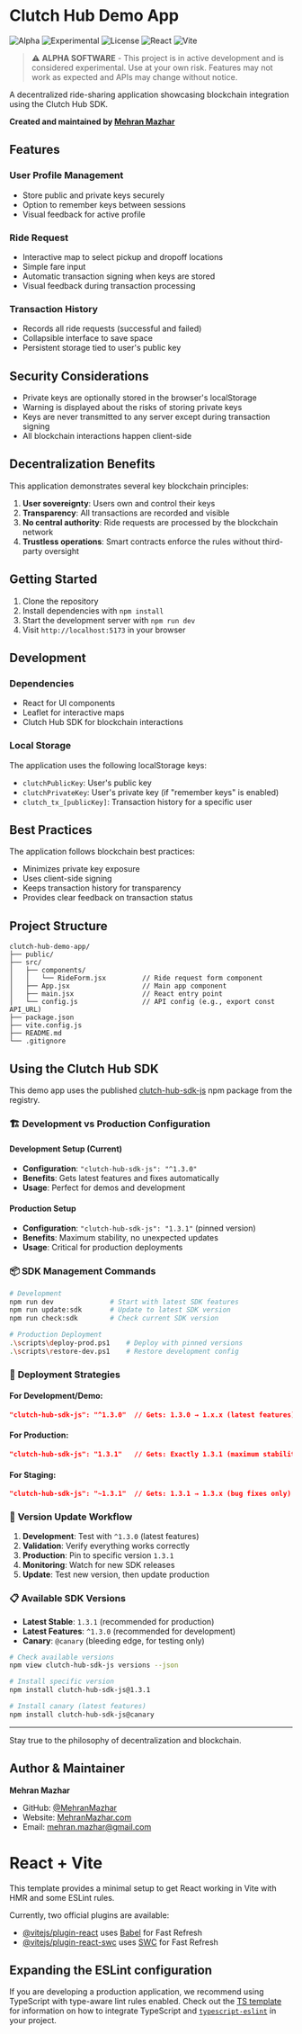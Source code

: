 # Clutch Hub Demo App

![Alpha](https://img.shields.io/badge/status-alpha-orange.svg)
![Experimental](https://img.shields.io/badge/stage-experimental-red.svg)
![License](https://img.shields.io/badge/license-MIT-blue.svg)
![React](https://img.shields.io/badge/React-20232A?style=flat&logo=react&logoColor=61DAFB)
![Vite](https://img.shields.io/badge/Vite-646CFF?style=flat&logo=vite&logoColor=white)

> ⚠️ **ALPHA SOFTWARE** - This project is in active development and is considered experimental. Use at your own risk. Features may not work as expected and APIs may change without notice.

A decentralized ride-sharing application showcasing blockchain integration using the Clutch Hub SDK.

**Created and maintained by [Mehran Mazhar](https://github.com/MehranMazhar)**

## Features

### User Profile Management
- Store public and private keys securely
- Option to remember keys between sessions
- Visual feedback for active profile

### Ride Request
- Interactive map to select pickup and dropoff locations
- Simple fare input
- Automatic transaction signing when keys are stored
- Visual feedback during transaction processing

### Transaction History
- Records all ride requests (successful and failed)
- Collapsible interface to save space
- Persistent storage tied to user's public key

## Security Considerations

- Private keys are optionally stored in the browser's localStorage
- Warning is displayed about the risks of storing private keys
- Keys are never transmitted to any server except during transaction signing
- All blockchain interactions happen client-side

## Decentralization Benefits

This application demonstrates several key blockchain principles:

1. **User sovereignty**: Users own and control their keys
2. **Transparency**: All transactions are recorded and visible
3. **No central authority**: Ride requests are processed by the blockchain network
4. **Trustless operations**: Smart contracts enforce the rules without third-party oversight

## Getting Started

1. Clone the repository
2. Install dependencies with `npm install`
3. Start the development server with `npm run dev`
4. Visit `http://localhost:5173` in your browser

## Development

### Dependencies
- React for UI components
- Leaflet for interactive maps
- Clutch Hub SDK for blockchain interactions

### Local Storage
The application uses the following localStorage keys:
- `clutchPublicKey`: User's public key
- `clutchPrivateKey`: User's private key (if "remember keys" is enabled)
- `clutch_tx_[publicKey]`: Transaction history for a specific user

## Best Practices

The application follows blockchain best practices:
- Minimizes private key exposure
- Uses client-side signing
- Keeps transaction history for transparency
- Provides clear feedback on transaction status

## Project Structure

```
clutch-hub-demo-app/
├── public/
├── src/
│   ├── components/
│   │   └── RideForm.jsx         // Ride request form component
│   ├── App.jsx                  // Main app component
│   ├── main.jsx                 // React entry point
│   └── config.js                // API config (e.g., export const API_URL)
├── package.json
├── vite.config.js
├── README.md
└── .gitignore
```

## Using the Clutch Hub SDK

This demo app uses the published [clutch-hub-sdk-js](https://www.npmjs.com/package/clutch-hub-sdk-js) npm package from the registry.

### 🏗️ **Development vs Production Configuration**

#### **Development Setup (Current)**
- **Configuration**: `"clutch-hub-sdk-js": "^1.3.0"`
- **Benefits**: Gets latest features and fixes automatically
- **Usage**: Perfect for demos and development

#### **Production Setup**
- **Configuration**: `"clutch-hub-sdk-js": "1.3.1"` (pinned version)
- **Benefits**: Maximum stability, no unexpected updates
- **Usage**: Critical for production deployments

### 📦 **SDK Management Commands**

```bash
# Development
npm run dev              # Start with latest SDK features
npm run update:sdk       # Update to latest SDK version
npm run check:sdk        # Check current SDK version

# Production Deployment
.\scripts\deploy-prod.ps1    # Deploy with pinned versions
.\scripts\restore-dev.ps1    # Restore development config
```

### 🚀 **Deployment Strategies**

#### **For Development/Demo:**
```json
"clutch-hub-sdk-js": "^1.3.0"  // Gets: 1.3.0 → 1.x.x (latest features)
```

#### **For Production:**
```json
"clutch-hub-sdk-js": "1.3.1"   // Gets: Exactly 1.3.1 (maximum stability)
```

#### **For Staging:**
```json
"clutch-hub-sdk-js": "~1.3.1"  // Gets: 1.3.1 → 1.3.x (bug fixes only)
```

### 🔄 **Version Update Workflow**

1. **Development**: Test with `^1.3.0` (latest features)
2. **Validation**: Verify everything works correctly
3. **Production**: Pin to specific version `1.3.1`
4. **Monitoring**: Watch for new SDK releases
5. **Update**: Test new version, then update production

### 📋 **Available SDK Versions**

- **Latest Stable**: `1.3.1` (recommended for production)
- **Latest Features**: `^1.3.0` (recommended for development)
- **Canary**: `@canary` (bleeding edge, for testing only)

```bash
# Check available versions
npm view clutch-hub-sdk-js versions --json

# Install specific version
npm install clutch-hub-sdk-js@1.3.1

# Install canary (latest features)
npm install clutch-hub-sdk-js@canary
```

---

Stay true to the philosophy of decentralization and blockchain.

## Author & Maintainer

**Mehran Mazhar**
- GitHub: [@MehranMazhar](https://github.com/MehranMazhar)
- Website: [MehranMazhar.com](https://MehranMazhar.com)
- Email: mehran.mazhar@gmail.com

# React + Vite

This template provides a minimal setup to get React working in Vite with HMR and some ESLint rules.

Currently, two official plugins are available:

- [@vitejs/plugin-react](https://github.com/vitejs/vite-plugin-react/blob/main/packages/plugin-react) uses [Babel](https://babeljs.io/) for Fast Refresh
- [@vitejs/plugin-react-swc](https://github.com/vitejs/vite-plugin-react/blob/main/packages/plugin-react-swc) uses [SWC](https://swc.rs/) for Fast Refresh

## Expanding the ESLint configuration

If you are developing a production application, we recommend using TypeScript with type-aware lint rules enabled. Check out the [TS template](https://github.com/vitejs/vite/tree/main/packages/create-vite/template-react-ts) for information on how to integrate TypeScript and [`typescript-eslint`](https://typescript-eslint.io) in your project.
